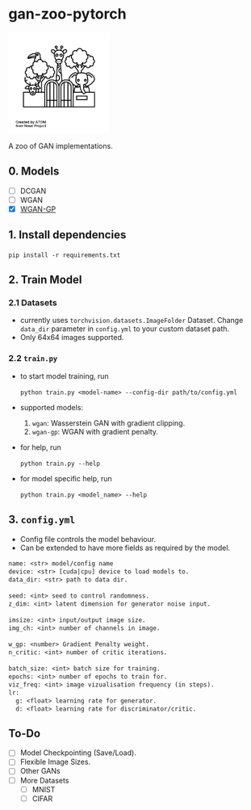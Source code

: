 # gan-zoo-pytorch

<img src="zoo.png" width=200></img></br>



A zoo of GAN implementations.

## 0. Models
- [ ] DCGAN
- [ ] WGAN
- [x] [WGAN-GP](https://arxiv.org/pdf/1704.00028.pdf)
## 1. Install dependencies
`pip install -r requirements.txt`

## 2. Train Model
### 2.1 Datasets
- currently uses `torchvision.datasets.ImageFolder` Dataset. Change `data_dir` parameter in `config.yml` to your custom dataset path.
- Only 64x64 images supported.

### 2.2 `train.py`
- to start model training, run

  `python train.py <model-name> --config-dir path/to/config.yml`
- supported models:
  1. `wgan`: Wasserstein GAN with gradient clipping.
  2. `wgan-gp`: WGAN with gradient penalty.
  <!-- 3. `dcgan`: DCGAN -->
- for help, run

  `python train.py --help`
- for model specific help, run

  `python train.py <model_name> --help`


## 3. `config.yml`
- Config file controls the model behaviour.
- Can be extended to have more fields as required by the model.

```
name: <str> model/config name
device: <str> [cuda|cpu] device to load models to.
data_dir: <str> path to data dir.

seed: <int> seed to control randomness.
z_dim: <int> latent dimension for generator noise input.

imsize: <int> input/output image size.
img_ch: <int> number of channels in image.

w_gp: <number> Gradient Penalty weight.
n_critic: <int> number of critic iterations.

batch_size: <int> batch size for training.
epochs: <int> number of epochs to train for.
viz_freq: <int> image vizualisation frequency (in steps).
lr:
  g: <float> learning rate for generator.
  d: <float> learning rate for discriminator/critic.
```


## To-Do
- [ ] Model Checkpointing (Save/Load).
- [ ] Flexible Image Sizes.
- [ ] Other GANs
- [ ] More Datasets
  - [ ] MNIST
  - [ ] CIFAR
